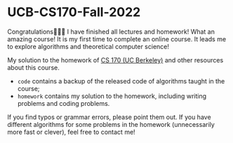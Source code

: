 # UCB-CS170-Fall-2022
Congratulations👋👋👋 I have finished all lectures and homework! What an amazing course! It is my first time to complete an online course. It leads me to explore algorithms and theoretical computer science!

My solution to the homework of [CS 170 (UC Berkeley)](https://cs170.org/) and other resources about this course.
- `code` contains a backup of the released code of algorithms taught in the course;
- `homework` contains my solution to the homework, including writing problems and coding problems.

If you find typos or grammar errors, please point them out. If you have different algorithms for some problems in the homework (unnecessarily more fast or clever), feel free to contact me!
